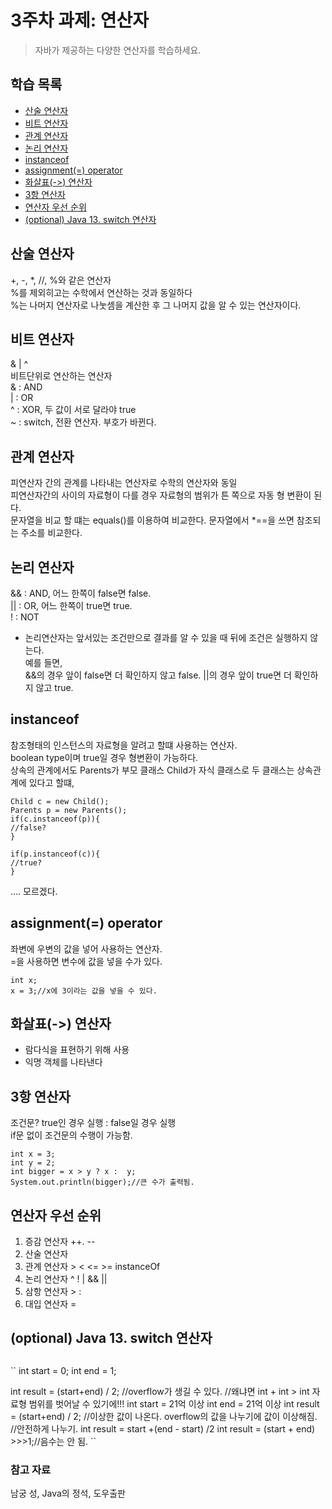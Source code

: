 # 3주차 과제: 연산자
> 자바가 제공하는 다양한 연산자를 학습하세요.

## 학습 목록
- [산술 연산자](#산술-연산자)
- [비트 연산자](#비트-연산자)
- [관계 연산자](#관계-연산자)
- [논리 연산자](#논리-연산자)
- [instanceof](#instanceof)
- [assignment(=) operator](#assignment(=)-operator)
- [화살표(->) 연산자](#화살표(->)-연산자)
- [3항 연산자](#3항-연산자)
- [연산자 우선 순위](#연산자-우선-순위)
- [(optional) Java 13. switch 연산자](#(optional)-Java-13.-switch-연산자)

## 산술 연산자
+, -, *, //, %와 같은 연산자  
%를 제외히고는 수학에서 연산하는 것과 동일하다  
%는 나머지 연산자로 나눗셈을 계산한 후 그 나머지 값을 알 수 있는 연산자이다.  
## 비트 연산자 
& | ^  
비트단위로 연산하는 연산자  
& : AND  
| : OR   
^ : XOR, 두 값이 서로 달라야 true  
~ : switch, 전환 연산자. 부호가 바뀐다.  
## 관계 연산자 
피연산자 간의 관계를 나타내는 연산자로 수학의 연산자와 동일  
피연산자간의 사이의 자료형이 다를 경우 자료형의 범위가 튼 쪽으로 자동 형 변환이 된다.  
문자열을 비교 할 떄는 equals()를 이용하여 비교한다.
문자열에서 *==을 쓰면 참조되는 주소를 비교한다.

## 논리 연산자 
&& : AND, 어느 한쪽이 false면 false.  
|| : OR, 어느 한쪽이 true면 true.  
! : NOT  
 - 논리연산자는 앞서있는 조건만으로 결과를 알 수 있을 때 뒤에 조건은 실행하지 않는다.  
예를 들면,  
&&의 경우 앞이 false면 더 확인하지 않고 false.
||의 경우 앞이 true면 더 확인하지 않고 true.  

## instanceof 
참조형태의 인스턴스의 자료형을 알려고 할떄 사용하는 연산자.  
boolean type이며 true일 경우 형변환이 가능하다.  
상속의 관계에서도 Parents가 부모 클래스 Child가 자식 클래스로 두 클래스는 상속관계에 있다고 할떄,   
```
Child c = new Child();  
Parents p = new Parents();
if(c.instanceof(p)){
//false?
}

if(p.instanceof(c)){
//true?
}
```
.... 모르겠다.
## assignment(=) operator 
좌변에 우변의 값을 넣어 사용하는 연산자.  
=을 사용하면 변수에 값을 넣을 수가 있다.  
```
int x;
x = 3;//x에 3이라는 값을 넣을 수 있다.

```
## 화살표(->) 연산자 
- 람다식을 표현하기 위해 사용
- 익명 객체를 나타낸다
## 3항 연산자 
조건문? true인 경우 실행 : false일 경우 실행   
if문 없이 조건문의 수행이 가능함.
```
int x = 3;
int y = 2;
int bigger = x > y ? x :  y;
System.out.println(bigger);//큰 수가 출력됨.
```
## 연산자 우선 순위 
1. 증감 연산자 ++. --  
2. 산술 연산자   
3. 관계 연산자 > < <= >= instanceOf  
4. 논리 연산자  ^ ! | && || 
5. 삼항 연산자 > :
6. 대입 연산자 = 
## (optional) Java 13. switch 연산자 

##
``
int start = 0;
int end = 1;

int result = (start+end) / 2; //overflow가 생길 수 있다.
//왜냐면 int + int > int 자료형 범위를 벗어날 수 있기에!!!
int start = 21억 이상
int end = 21억 이상
int result = (start+end) / 2; //이상한 값이 나온다.
overflow의 값을 나누기에 값이 이상해짐.
//안전하게 나누기.
int result = start +(end - start) /2
int result = (start + end) >>>1;//음수는 안 됨.
``
   ### 참고 자료  
  남궁 성, Java의 정석, 도우출판  
